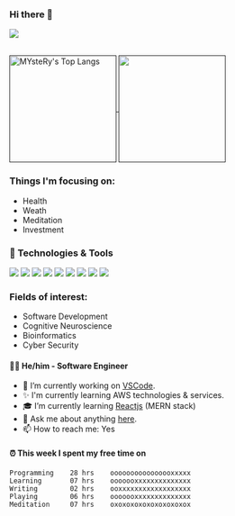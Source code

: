 ### Hi there 👋

<!--BGN_SECTION:github-readme-stats-->

![](https://komarev.com/ghpvc/?username=0xMYsteRy&color=blue)

</br>
<a href="" target="_blank">
  <img height="190" align="center" src="https://github-readme-stats.vercel.app/api/top-langs/?username=0xMYsteRy&hide=HTML,CSS,TSQL,Makefile,Cmake,Jupyter Notebook&theme=great-gatsby" alt="MYsteRy's Top Langs" />
</a>
<a href="" target="_blank">
  <img height="190" align="center" src="https://github-readme-stats.vercel.app/api?username=0xMysteRy&count_private=true&show_icons=true&theme=cobalt" />
</a>

<!--END_SECTION:github-readme-stats-->

### Things I'm focusing on:
* Health
* Weath
* Meditation
* Investment

### 🔧 Technologies & Tools
![](https://img.shields.io/badge/OS-Linux-informational?style=flat&logo=linux&logoColor=white&color=2bbc8a)
![](https://img.shields.io/badge/Editor-IntelliJ_IDEA-informational?style=flat&logo=intellij-idea&logoColor=white&color=2bbc8a)
![](https://img.shields.io/badge/Code-Python-informational?style=flat&logo=python&logoColor=white&color=2bbc8a)
![](https://img.shields.io/badge/Code-JavaScript-informational?style=flat&logo=javascript&logoColor=white&color=2bbc8a)
![](https://img.shields.io/badge/Code-Golang-informational?style=flat&logo=go&logoColor=white&color=2bbc8a)
![](https://img.shields.io/badge/Code-Make-informational?style=flat&logo=cmake&logoColor=white&color=2bbc8a)
![](https://img.shields.io/badge/Shell-Bash-informational?style=flat&logo=gnu-bash&logoColor=white&color=2bbc8a)
![](https://img.shields.io/badge/Tools-PostgreSQL-informational?style=flat&logo=postgresql&logoColor=white&color=2bbc8a)
![](https://img.shields.io/badge/Tools-Red_Hat_OpenShift-informational?style=flat&logo=red-hat-open-shift&logoColor=white&color=2bbc8a)


### Fields of interest:
* Software Development
* Cognitive Neuroscience
* Bioinformatics
* Cyber Security


#### 👨‍💻  He/him - Software Engineer 
<!--BGN_SECTION:introduction-->
- 🐾 I’m currently working on [VSCode](https://code.visualstudio.com/).
- ✨ I'm currently learning AWS technologies & services.
- 🎓 I’m currently learning [Reactjs](https://reactjs.org/) (MERN stack)
- 💬 Ask me about anything [here](https://github.com/0xMysteRy/0xMysteRy/issues).
- 📫 How to reach me: Yes
<!--BGN_SECTION:introduction-->


#### ⏰  This week I spent my free time on
<!-- BGN_SECTION:weektime -->
```text
Programming    28 hrs    oooooooooooooooxxxxx    
Learning       07 hrs    ooooooxxxxxxxxxxxxxx    
Writing        02 hrs    ooxxxxxxxxxxxxxxxxxx    
Playing        06 hrs    ooooooxxxxxxxxxxxxxx
Meditation     07 hrs    oxoxoxoxoxoxoxoxoxox
```
<!-- END_SECTION:weektime -->
